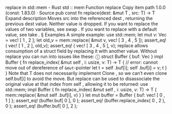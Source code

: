 replace in std::mem - Rust
std
::
mem
Function
replace
Copy item path
1.0.0 (const: 1.83.0)
·
Source
pub const fn replace<T>(dest:
&mut T
, src: T) -> T
Expand description
Moves
src
into the referenced
dest
, returning the previous
dest
value.
Neither value is dropped.
If you want to replace the values of two variables, see
swap
.
If you want to replace with a default value, see
take
.
§
Examples
A simple example:
use
std::mem;
let
mut
v: Vec<i32> =
vec!
[
1
,
2
];
let
old_v = mem::replace(
&mut
v,
vec!
[
3
,
4
,
5
]);
assert_eq!
(
vec!
[
1
,
2
], old_v);
assert_eq!
(
vec!
[
3
,
4
,
5
], v);
replace
allows consumption of a struct field by replacing it with another value.
Without
replace
you can run into issues like these:
ⓘ
struct
Buffer<T> { buf: Vec<T> }
impl
<T> Buffer<T> {
fn
replace_index(
&mut
self
, i: usize, v: T) -> T {
// error: cannot move out of dereference of `&mut`-pointer
let
t =
self
.buf[i];
self
.buf[i] = v;
        t
    }
}
Note that
T
does not necessarily implement
Clone
, so we can’t even clone
self.buf[i]
to
avoid the move. But
replace
can be used to disassociate the original value at that index from
self
, allowing it to be returned:
use
std::mem;
impl
<T> Buffer<T> {
fn
replace_index(
&mut
self
, i: usize, v: T) -> T {
        mem::replace(
&mut
self
.buf[i], v)
    }
}
let
mut
buffer = Buffer { buf:
vec!
[
0
,
1
] };
assert_eq!
(buffer.buf[
0
],
0
);
assert_eq!
(buffer.replace_index(
0
,
2
),
0
);
assert_eq!
(buffer.buf[
0
],
2
);